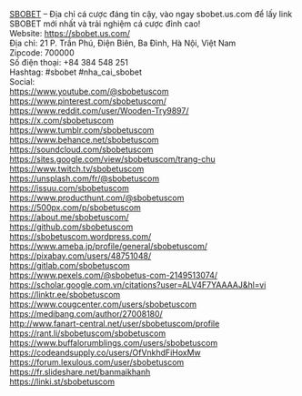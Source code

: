 <a href="https://sbobet.us.com/">SBOBET</a> – Địa chỉ cá cược đáng tin cậy, vào ngay sbobet.us.com để lấy link SBOBET mới nhất và trải nghiệm cá cược đỉnh cao!
<br>
Website: <a href="https://sbobet.us.com/">https://sbobet.us.com/</a><br>
Địa chỉ: 21 P. Trần Phú, Điện Biên, Ba Đình, Hà Nội, Việt Nam<br>
Zipcode: 700000<br>
Số điện thoại: +84 384 548 251<br>
Hashtag: #sbobet #nha_cai_sbobet<br>
Social:<br>
<a href="https://www.youtube.com/@sbobetuscom">https://www.youtube.com/@sbobetuscom</a><br>
<a href="https://www.pinterest.com/sbobetuscom/">https://www.pinterest.com/sbobetuscom/</a><br>
<a href="https://www.reddit.com/user/Wooden-Try9897/">https://www.reddit.com/user/Wooden-Try9897/</a><br>
<a href="https://x.com/sbobetuscom">https://x.com/sbobetuscom</a><br>
<a href="https://www.tumblr.com/sbobetuscom">https://www.tumblr.com/sbobetuscom</a><br>
<a href="https://www.behance.net/sbobetuscom">https://www.behance.net/sbobetuscom</a><br>
<a href="https://soundcloud.com/sbobetuscom">https://soundcloud.com/sbobetuscom</a><br>
<a href="https://sites.google.com/view/sbobetuscom/trang-chu">https://sites.google.com/view/sbobetuscom/trang-chu</a><br>
<a href="https://www.twitch.tv/sbobetuscom">https://www.twitch.tv/sbobetuscom</a><br>
<a href="https://unsplash.com/fr/@sbobetuscom">https://unsplash.com/fr/@sbobetuscom</a><br>
<a href="https://issuu.com/sbobetuscom">https://issuu.com/sbobetuscom</a><br>
<a href="https://www.producthunt.com/@sbobetuscom">https://www.producthunt.com/@sbobetuscom</a><br>
<a href="https://500px.com/p/sbobetuscom">https://500px.com/p/sbobetuscom</a><br>
<a href="https://about.me/sbobetuscom/">https://about.me/sbobetuscom/</a><br>
<a href="https://github.com/sbobetuscom">https://github.com/sbobetuscom</a><br>
<a href="https://sbobetuscom.wordpress.com/">https://sbobetuscom.wordpress.com/</a><br>
<a href="https://www.ameba.jp/profile/general/sbobetuscom/">https://www.ameba.jp/profile/general/sbobetuscom/</a><br>
<a href="https://pixabay.com/users/48751048/">https://pixabay.com/users/48751048/</a><br>
<a href="https://gitlab.com/sbobetuscom">https://gitlab.com/sbobetuscom</a><br>
<a href="https://www.pexels.com/@sbobetus-com-2149513074/">https://www.pexels.com/@sbobetus-com-2149513074/</a><br>
<a href="https://scholar.google.com.vn/citations?user=ALV4F7YAAAAJ&hl=vi">https://scholar.google.com.vn/citations?user=ALV4F7YAAAAJ&hl=vi</a><br>
<a href="https://linktr.ee/sbobetuscom">https://linktr.ee/sbobetuscom</a><br>
<a href="https://www.cougcenter.com/users/sbobetuscom">https://www.cougcenter.com/users/sbobetuscom</a><br>
<a href="https://medibang.com/author/27008180/">https://medibang.com/author/27008180/</a><br>
<a href="http://www.fanart-central.net/user/sbobetuscom/profile">http://www.fanart-central.net/user/sbobetuscom/profile</a><br>
<a href="https://rant.li/sbobetuscom/sbobetuscom">https://rant.li/sbobetuscom/sbobetuscom</a><br>
<a href="https://www.buffalorumblings.com/users/sbobetuscom">https://www.buffalorumblings.com/users/sbobetuscom</a><br>
<a href="https://codeandsupply.co/users/OfVnkhdFiHoxMw">https://codeandsupply.co/users/OfVnkhdFiHoxMw</a><br>
<a href="https://forum.lexulous.com/user/sbobetuscom">https://forum.lexulous.com/user/sbobetuscom</a><br>
<a href="https://fr.slideshare.net/banmaikhanh">https://fr.slideshare.net/banmaikhanh</a><br>
<a href="https://linki.st/sbobetuscom">https://linki.st/sbobetuscom</a>



